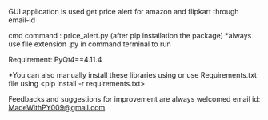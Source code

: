 
GUI application is used get price alert for amazon and flipkart through email-id


cmd command : price_alert.py (after pip installation the package)
		*always use file extension .py in command terminal to run

Requirement: PyQt4==4.11.4

*You can also manually install these libraries using <pip install PyQt4>
or use Requirements.txt file using <pip install -r requirements.txt>

Feedbacks and suggestions for improvement are always welcomed
email id: MadeWithPY009@gmail.com 
